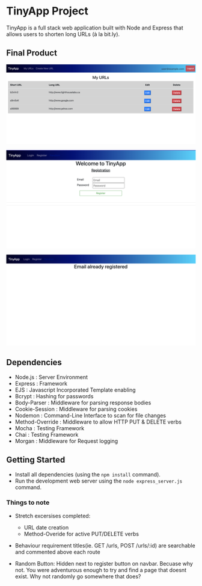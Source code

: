 # TinyApp Project

TinyApp is a full stack web application built with Node and Express that allows users to shorten long URLs (à la bit.ly).

## Final Product


!["Screenshot of URLs Page"](https://github.com/Alvintol/tinyApp/blob/master/docs/urlsLoggedIN.png?raw=true)

!["Screenshot of Register Page"](https://github.com/Alvintol/tinyApp/blob/master/docs/register.png?raw=true)

!["Screenshot of Error Page"](https://github.com/Alvintol/tinyApp/blob/master/docs/400.png?raw=true)


## Dependencies

- Node.js : Server Environment
- Express : Framework
- EJS : Javascript Incorporated Template enabling
- Bcrypt : Hashing for passwords
- Body-Parser : Middleware for parsing response bodies    
- Cookie-Session : Middleware for parsing cookies
- Nodemon : Command-Line Interface to scan for file changes
- Method-Override : Middleware to allow HTTP PUT & DELETE verbs
- Mocha : Testing Framework 
- Chai : Testing Framework
- Morgan : Middleware for Request logging

## Getting Started

- Install all dependencies (using the `npm install` command).
- Run the development web server using the `node express_server.js` command.

### Things to note

- Stretch excersises completed: 
    - URL date creation
    - Method-Overide for active PUT/DELETE verbs

- Behaviour requirement titles(ie. GET /urls, POST /urls/:id) are searchable and commented above each route

- Random Button: Hidden next to register button on navbar. Becuase why not. You were adventurous enough to try and find a page that doesnt exist. Why not randomly go somewhere that does?
